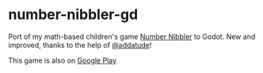 # number-nibbler-gd
Port of my math-based children's game [Number Nibbler](https://www.example.com) to Godot. New and improved, thanks to the help of [@addatude](https://github.com/addatude/)!

This game is also on [Google Play](https://play.google.com/store/apps/details?id=com.david1socha.numbernibbler)